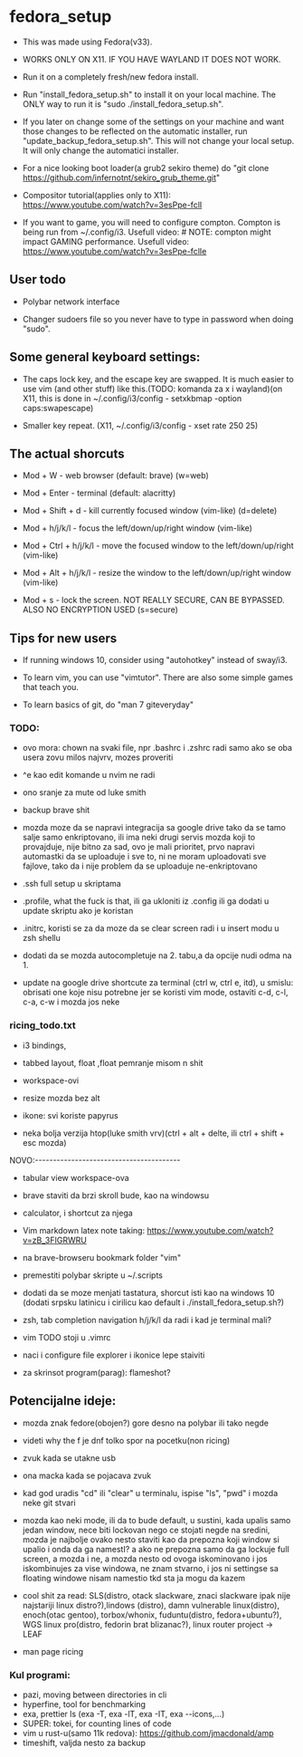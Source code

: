# fedora_setup
- This was made using Fedora(v33).

- WORKS ONLY ON X11. IF YOU HAVE WAYLAND IT DOES NOT WORK.

- Run it on a completely fresh/new fedora install.

- Run "install_fedora_setup.sh" to install it on your local machine. The ONLY way to run it is "sudo ./install_fedora_setup.sh".

- If you later on change some of the settings on your machine and want those changes to be reflected on the automatic installer, run "update_backup_fedora_setup.sh". This will not change your local setup. It will only change the automatici installer.

- For a nice looking boot loader(a grub2 sekiro theme) do "git clone https://github.com/infernotnt/sekiro_grub_theme.git"

- Compositor tutorial(applies only to X11): https://www.youtube.com/watch?v=3esPpe-fclI

- If you want to game, you will need to configure compton. Compton is being run from ~/.config/i3. Usefull video: # NOTE: compton might impact GAMING performance. Usefull video: https://www.youtube.com/watch?v=3esPpe-fclIe

## User todo
- Polybar network interface

- Changer sudoers file so you never have to type in password when doing "sudo".

## Some general keyboard settings:

- The caps lock key, and the escape key are swapped. It is much easier to use vim (and other stuff) like this.(TODO: komanda za x i wayland)(on X11, this is done in ~/.config/i3/config    -   setxkbmap -option caps:swapescape)

- Smaller key repeat. (X11, ~/.config/i3/config  -  xset rate 250 25)

## The actual shorcuts

- Mod + W			- web browser (default: brave) (w=web)

- Mod + Enter		- terminal (default: alacritty)

- Mod + Shift + d		- kill currently focused window (vim-like) (d=delete)

- Mod + h/j/k/l		- focus the left/down/up/right window (vim-like)

- Mod + Ctrl + h/j/k/l	- move the focused window to the left/down/up/right (vim-like)

- Mod + Alt + h/j/k/l	- resize the window to the left/down/up/right window (vim-like)

- Mod + s			- lock the screen. NOT REALLY SECURE, CAN BE BYPASSED. ALSO NO ENCRYPTION USED (s=secure)

## Tips for new users

- If running windows 10, consider using "autohotkey" instead of sway/i3.

- To learn vim, you can use "vimtutor". There are also some simple games that teach you.

- To learn basics of git, do "man 7 giteveryday"


### TODO:

- ovo mora: chown na svaki file, npr .bashrc i .zshrc radi samo ako se oba usera zovu milos najvrv, mozes proveriti

- ^e kao edit komande u nvim ne radi
- ono sranje za mute od luke smith

- backup brave shit

- mozda moze da se napravi integracija sa google drive tako da se tamo salje samo enkriptovano, ili ima neki drugi servis mozda koji to provajduje, nije bitno za sad, ovo je mali prioritet, prvo napravi automastki da se uploaduje i sve to, ni ne moram uploadovati sve fajlove, tako da i nije problem da se uploaduje ne-enkriptovano

- .ssh full setup u skriptama

- .profile, what the fuck is that, ili ga ukloniti iz .config ili ga dodati u update skriptu ako je koristan

- .initrc, koristi se za da moze da se clear screen radi i u insert modu u zsh shellu

- dodati da se mozda autocompletuje na 2. tabu,a da opcije nudi odma na 1.

- update na google drive shortcute za terminal (ctrl w, ctrl e, itd), u smislu: obrisati one koje nisu potrebne jer se koristi vim mode, ostaviti c-d, c-l, c-a, c-w i mozda jos neke

### ricing_todo.txt

- i3 bindings,

- tabbed layout, float ,float pemranje misom n shit

- workspace-ovi

- resize mozda bez alt

- ikone: svi koriste papyrus

- neka bolja verzija htop(luke smith vrv)(ctrl + alt + delte, ili ctrl + shift + esc mozda)


NOVO:----------------------------------------

- tabular view workspace-ova

- brave staviti da brzi skroll bude, kao na windowsu

- calculator, i shortcut za njega

- Vim markdown latex note taking: https://www.youtube.com/watch?v=zB_3FIGRWRU

- na brave-browseru bookmark folder "vim"

- premestiti polybar skripte u ~/.scripts

- dodati da se moze menjati tastatura, shorcut isti kao na windows 10 (dodati srpsku latinicu i cirilicu kao default i ./install_fedora_setup.sh?)

- zsh, tab completion navigation h/j/k/l da radi i kad je terminal mali?

- vim TODO stoji u .vimrc

- naci i configure file explorer i ikonice lepe staiviti

- za skrinsot program(parag): flameshot?


## Potencijalne ideje:

- mozda znak fedore(obojen?) gore desno na polybar ili tako negde

- videti why the f je dnf tolko spor na pocetku(non ricing)

- zvuk kada se utakne usb

- ona macka kada se pojacava zvuk

- kad god uradis "cd" ili "clear" u terminalu, ispise "ls", "pwd" i mozda neke git stvari

- mozda kao neki mode, ili da to bude default, u sustini, kada upalis samo jedan window, nece biti lockovan nego ce stojati negde na sredini, mozda je najbolje ovako nesto staviti kao da prepozna koji window si upalio i onda da ga namestI? a ako ne prepozna samo da ga lockuje full screen, a mozda i ne, a mozda nesto od ovoga iskominovano i jos iskombinujes za vise windowa, ne znam stvarno, i jos ni settingse sa floating windowe nisam namestio tkd sta ja mogu da kazem

- cool shit za read: SLS(distro, otack slackware, znaci slackware ipak nije najstariji linux distro?),lindows (distro), damn vulnerable linux(distro), enoch(otac gentoo), torbox/whonix, fuduntu(distro, fedora+ubuntu?), WGS linux pro(distro, fedorin brat blizanac?), linux router project -> LEAF

- man page ricing

### Kul programi:

- pazi, moving between directories in cli
- hyperfine, tool for benchmarking
- exa, prettier ls (exa -T, exa -lT, exa -IT, exa --icons,...)
- SUPER: tokei, for counting lines of code
- vim u rust-u(samo 11k redova): https://github.com/jmacdonald/amp
- timeshift, valjda nesto za backup
